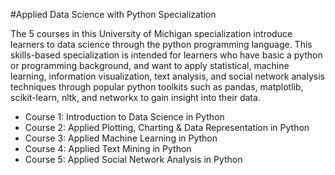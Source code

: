 #Applied Data Science with Python Specialization

The 5 courses in this University of Michigan specialization introduce learners to data science through the python programming language. This skills-based specialization is intended for learners who have basic a python or programming background, and want to apply statistical, machine learning, information visualization, text analysis, and social network analysis techniques through popular python toolkits such as pandas, matplotlib, scikit-learn, nltk, and networkx to gain insight into their data.

- Course 1: Introduction to Data Science in Python 
- Course 2: Applied Plotting, Charting & Data Representation in Python 
- Course 3: Applied Machine Learning in Python 
- Course 4: Applied Text Mining in Python
- Course 5: Applied Social Network Analysis in Python


